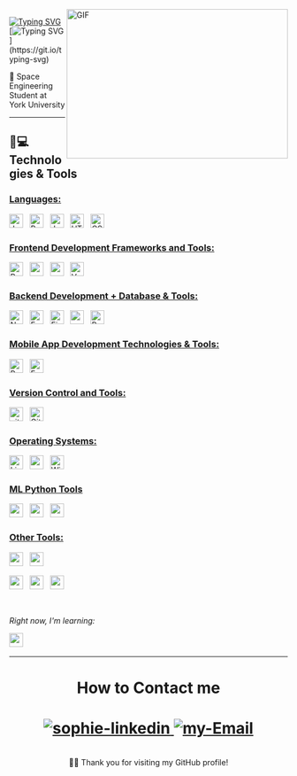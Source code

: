 
<img align="right" top="500" height="270" width="400" alt="GIF" src="https://d3k81ch9hvuctc.cloudfront.net/company/UMLLyQ/images/21fe73a7-46b4-44c4-be86-9fd963961894.gif">


[![Typing SVG](https://readme-typing-svg.herokuapp.com?duration=7000&color=777777&background=00000000&width=400&height=120&lines=++Hi!+I'm+Etan+Petel)](https://git.io/typing-svg)
<br>
[![Typing SVG](https://readme-typing-svg.herokuapp.com?duration=7000&color=777777&background=00000000&width=400&height=120&lines=++Welcome+To+My+GitHub!)](https://git.io/typing-svg)


🚀 Space Engineering Student at York University

<hr>

## 🚀💻 Technologies & Tools

### <u> Languages: </u>

<span><img src="https://img.shields.io/badge/JavaScript-323330?style=for-the-badge&logo=javascript&logoColor=F7DF1E" alt="JavaScript logo" title="JavaScript" height="25" /></span>
&nbsp;
<img src = "https://img.shields.io/badge/Python-FFD43B?style=for-the-badge&logo=python&logoColor=blue" alt="Python logo"  title="Python" height="25"/>
</span>
&nbsp;
<span>
<img src = "https://img.shields.io/badge/Java-ED8B00?style=for-the-badge&logo=java&logoColor=white" alt="Java logo"  title="Java" height="25"/>
</span>
&nbsp;
<span><img src="https://img.shields.io/badge/HTML5-E34F26?style=for-the-badge&logo=html5&logoColor=white" alt="HTML5 logo" title="HTML5" height="25" /></span>
&nbsp;
<span><img src="https://img.shields.io/badge/CSS3-1572B6?style=for-the-badge&logo=css3&logoColor=white" alt="CSS3 logo" title="CSS3" height="25" /></span>
&nbsp;


### <u> Frontend Development Frameworks and Tools: </u>

<span><img src="https://img.shields.io/badge/React-20232A?style=for-the-badge&logo=react&logoColor=61DAFB" alt="ReactJS logo" title="ReactJS" height="25" /></span>
&nbsp;
<span><img src="https://img.shields.io/badge/Next.js-000000?style=for-the-badge&logo=nextdotjs&logoColor=white" height="25"/></span>
&nbsp;
<span><img src="https://img.shields.io/badge/Vite-646CFF?style=for-the-badge&logo=vite&logoColor=FFD62E" height="25"/></span>
&nbsp;
<span><img src="https://img.shields.io/badge/Vue.js-35495E?style=for-the-badge&logo=vue.js&logoColor=4FC08D" alt="Vue.js logo" title="Vue.js" height="25" /></span>
&nbsp;


### <u> Backend Development + Database & Tools: </u>


<span><img src="https://img.shields.io/badge/Node.js-339933?style=for-the-badge&logo=nodedotjs&logoColor=white" alt="Node.js logo" title="Node.js" height="25" /></span>
&nbsp;
<span><img src="https://img.shields.io/badge/Express.js-000000?style=for-the-badge&logo=express&logoColor=white" alt="Express.js logo" title="Express.js" height="25" /></span>
&nbsp;
<span><img src="https://img.shields.io/badge/firebase-ffca28?style=for-the-badge&logo=firebase&logoColor=black" alt="Firebase logo" title="Firebase" height="25"/></span>
&nbsp;
<span><img src="https://img.shields.io/badge/Socket.io-010101?style=for-the-badge&logo=socketdotio&logoColor=white" height="25"/></span>
&nbsp;
<span><img src = "https://img.shields.io/badge/PostgreSQL-316192?style=for-the-badge&logo=postgresql&logoColor=white" alt="PostgreSQL logo" title="MySQL" height="25"/></span>
&nbsp;

### <u> Mobile App Development Technologies & Tools: </u>


<span></span><img src = "https://img.shields.io/badge/React_Native-20232A?style=for-the-badge&logo=react&logoColor=61DAFB" alt="React Native logo" title="React Native" height="25"/> </span>
&nbsp;
<span><img src="https://img.shields.io/badge/Expo-000020?style=for-the-badge&logo=expo&logoColor=white" alt="Expo logo" title="Expo" height="25" /></span>
&nbsp;


### <u> Version Control and Tools:</u>

<span><img src="https://img.shields.io/badge/GIT-E44C30?style=for-the-badge&logo=git&logoColor=white" alt="git logo" title="Git" height="25" /></span>
&nbsp;
<span><img src="https://img.shields.io/badge/GitHub-100000?style=for-the-badge&logo=github&logoColor=white" alt="Github logo" title="Github" height="25" /></span>
&nbsp;


### <u> Operating Systems:</u>

<span><img src = "https://img.shields.io/badge/Linux-FCC624?style=for-the-badge&logo=linux&logoColor=black" alt="Linux Logo"  title="Linux" height="25"/></span>
&nbsp;
<span><img src="https://img.shields.io/badge/macOS-000000?style=for-the-badge&logo=apple&logoColor=white" alt="macOS logo" title="macOS" height="25"/></span>
&nbsp;
<span><img src="https://img.shields.io/badge/Windows-0078D6?style=for-the-badge&logo=windows&logoColor=white" alt="Windows logo" title="Windows" height="25"/></span>
&nbsp;


### <u> ML Python Tools </u>

<span><img src="https://img.shields.io/badge/Numpy-013243?style=for-the-badge&logo=numpy&logoColor=white" height="25"/></span>
&nbsp;
<span><img src="https://img.shields.io/badge/Pandas-150458?style=for-the-badge&logo=pandas&logoColor=white" height="25"/></span>
&nbsp;
<span><img src="https://img.shields.io/badge/Matplotlib-11557C?style=for-the-badge&logo=matplotlib&logoColor=white" height="25"/></span>
&nbsp;


### <u> Other Tools:</u>

<span><img src="https://img.shields.io/badge/Blender-F5792A?style=for-the-badge&logo=blender&logoColor=white" height="25"/></span>
&nbsp;
<span><img src="https://img.shields.io/badge/Figma-F24E1E?style=for-the-badge&logo=figma&logoColor=white" height="25"/></span>

<span><img src="https://img.shields.io/badge/NX_by_Siemens-C0FF69?style=for-the-badge" height="25"/></span>
&nbsp;
<span><img src="https://img.shields.io/badge/SolidWorks-DA291C?style=for-the-badge" height="25"/></span>
&nbsp;
<span><img src="https://img.shields.io/badge/Catalyst_Focus-69BFB0?style=for-the-badge" height="25"/></span>
&nbsp;

<br>

<i> Right now, I'm learning: </i>

<span><img src="https://img.shields.io/badge/TensorFlow-FF6F00?style=for-the-badge&logo=tensorflow&logoColor=white" height="25"/></span>
&nbsp;

<hr>

<div align="center">
  <h1> How to Contact me<h1>
    
  <a href="https://www.linkedin.com/in/etan-petel/" target="_blank"  rel="noopener noreferrer">
    <img src="https://img.icons8.com/bubbles/100/000000/linkedin.png" alt="sophie-linkedin" />
  </a>
  <a href="mailto:etanpetel12@gmail.com" target="top" rel="noopener noreferrer">
  <img src="https://img.icons8.com/bubbles/100/000000/gmail-new.png" alt="my-Email"/>
  </a>
</div>

<br>
<div align="center">
🙋‍♂️ Thank you for visiting my GitHub profile! 
</a>

</div>

<be>
